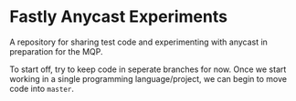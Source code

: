 # Fastly Anycast Experiments
A repository for sharing test code and experimenting with anycast in preparation for the MQP.

To start off, try to keep code in seperate branches for now. Once we start working in a single programming language/project, we can begin to move code into `master`.
